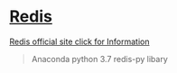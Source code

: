 # <u> Redis</u> 

[Redis official site click for Information](https://redislabs.com)

> Anaconda python 3.7 redis-py libary
> 